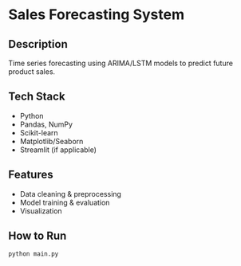 # Sales Forecasting System

## Description
Time series forecasting using ARIMA/LSTM models to predict future product sales.

## Tech Stack
- Python
- Pandas, NumPy
- Scikit-learn
- Matplotlib/Seaborn
- Streamlit (if applicable)

## Features
- Data cleaning & preprocessing
- Model training & evaluation
- Visualization

## How to Run
```bash
python main.py
```
